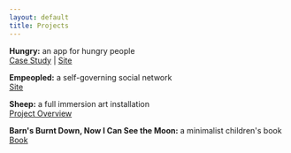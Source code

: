 ```yaml
---
layout: default
title: Projects
---
```



**Hungry:** an app for hungry people</br>
[Case Study](/hungry) | [Site](http://www.hungryishere.com)

**Empeopled:** a self-governing social network</br>
[Site](http://www.empeopled.com)

**Sheep:** a full immersion art installation</br>
[Project Overview](/sheep)

**Barn's Burnt Down, Now I Can See the Moon:** a minimalist children's book</br>
[Book](/barnburnt.pdf)

